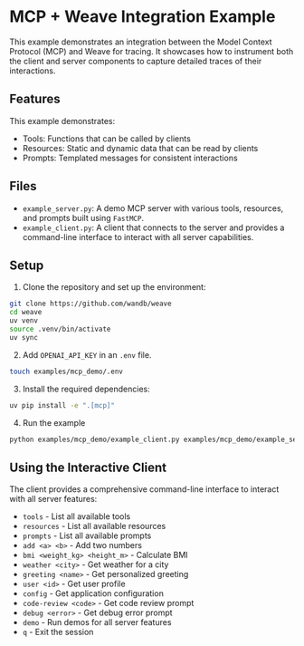 # MCP + Weave Integration Example

This example demonstrates an integration between the Model Context Protocol (MCP) and Weave for tracing. It showcases how to instrument both the client and server components to capture detailed traces of their interactions.

## Features

This example demonstrates:

- Tools: Functions that can be called by clients
- Resources: Static and dynamic data that can be read by clients
- Prompts: Templated messages for consistent interactions

## Files

- `example_server.py`: A demo MCP server with various tools, resources, and prompts built using `FastMCP`.
- `example_client.py`: A client that connects to the server and provides a command-line interface to interact with all server capabilities.

## Setup

1. Clone the repository and set up the environment:

```bash
git clone https://github.com/wandb/weave
cd weave
uv venv
source .venv/bin/activate
uv sync
```

2. Add `OPENAI_API_KEY` in an `.env` file.

```bash
touch examples/mcp_demo/.env
```

3. Install the required dependencies:

```bash
uv pip install -e ".[mcp]"
```

4. Run the example

```bash
python examples/mcp_demo/example_client.py examples/mcp_demo/example_server.py
```

## Using the Interactive Client

The client provides a comprehensive command-line interface to interact with all server features:

- `tools` - List all available tools
- `resources` - List all available resources
- `prompts` - List all available prompts
- `add <a> <b>` - Add two numbers
- `bmi <weight_kg> <height_m>` - Calculate BMI
- `weather <city>` - Get weather for a city
- `greeting <name>` - Get personalized greeting
- `user <id>` - Get user profile
- `config` - Get application configuration
- `code-review <code>` - Get code review prompt
- `debug <error>` - Get debug error prompt
- `demo` - Run demos for all server features
- `q` - Exit the session
